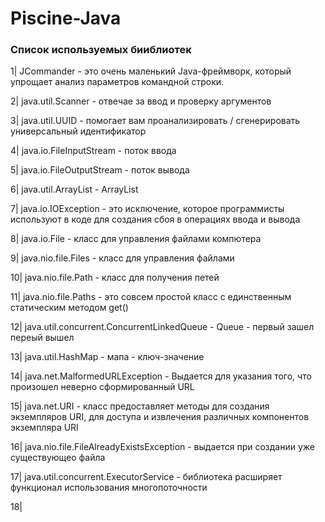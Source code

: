 # Piscine-Java
### Список используемых бииблиотек
1| JCommander - это очень маленький Java-фреймворк, который упрощает анализ параметров командной строки.

2| java.util.Scanner - отвечае за ввод и проверку аргументов

3| java.util.UUID - помогает вам проанализировать / сгенерировать универсальный идентификатор

4| java.io.FileInputStream - поток ввода

5| java.io.FileOutputStream - поток вывода

6| java.util.ArrayList - ArrayList

7| java.io.IOException - это исключение, которое программисты используют в коде для создания сбоя в операциях ввода и вывода

8| java.io.File - класс для управления файлами компютера

9| java.nio.file.Files - класс для управления файлами

10| java.nio.file.Path - класс для получения петей

11| java.nio.file.Paths - это совсем простой класс с единственным статическим методом get()

12| java.util.concurrent.ConcurrentLinkedQueue - Queue - первый зашел переый вышел

13| java.util.HashMap - мапа - ключ-значение

14| java.net.MalformedURLException - Выдается для указания того, что произошел неверно сформированный URL

15| java.net.URI - класс предоставляет методы для создания экземпляров URI, для доступа и извлечения различных компонентов экземпляра URI

16| java.nio.file.FileAlreadyExistsException - выдается при создании уже существующео файла

17| java.util.concurrent.ExecutorService - библиотека расширяет функционал использования многопоточности

18|
